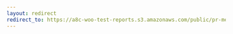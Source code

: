 ```yaml
---
layout: redirect
redirect_to: https://a8c-woo-test-reports.s3.amazonaws.com/public/pr-merge/40983/e2e/index.html
---
```

